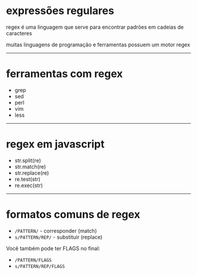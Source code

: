 # expressões regulares

regex é uma linguagem que serve para encontrar padrões em cadeias de caracteres

muitas linguagens de programação e ferramentas possuem um motor regex

---
# ferramentas com regex

* grep
* sed
* perl
* vim
* less

---
# regex em javascript

* str.split(re)
* str.match(re)
* str.replace(re)
* re.test(str)
* re.exec(str)

---
# formatos comuns de regex 

* `/PATTERN/` - corresponder (match)
* `s/PATTERN/REP/` - substituir (replace)

Você também pode ter FLAGS no final:

* `/PATTERN/FLAGS`
* `s/PATTERN/REP/FLAGS`
